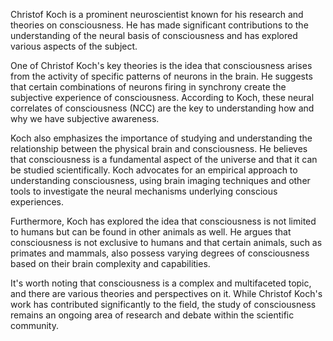 Christof Koch is a prominent neuroscientist known for his research and theories on consciousness. He has made significant contributions to the understanding of the neural basis of consciousness and has explored various aspects of the subject.

One of Christof Koch's key theories is the idea that consciousness arises from the activity of specific patterns of neurons in the brain. He suggests that certain combinations of neurons firing in synchrony create the subjective experience of consciousness. According to Koch, these neural correlates of consciousness (NCC) are the key to understanding how and why we have subjective awareness.

Koch also emphasizes the importance of studying and understanding the relationship between the physical brain and consciousness. He believes that consciousness is a fundamental aspect of the universe and that it can be studied scientifically. Koch advocates for an empirical approach to understanding consciousness, using brain imaging techniques and other tools to investigate the neural mechanisms underlying conscious experiences.

Furthermore, Koch has explored the idea that consciousness is not limited to humans but can be found in other animals as well. He argues that consciousness is not exclusive to humans and that certain animals, such as primates and mammals, also possess varying degrees of consciousness based on their brain complexity and capabilities.

It's worth noting that consciousness is a complex and multifaceted topic, and there are various theories and perspectives on it. While Christof Koch's work has contributed significantly to the field, the study of consciousness remains an ongoing area of research and debate within the scientific community.